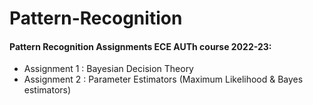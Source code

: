 # Pattern-Recognition

#### Pattern Recognition Assignments ECE AUTh course 2022-23:          
- Assignment 1 : Bayesian Decision Theory
- Assignment 2 : Parameter Estimators (Maximum Likelihood & Bayes estimators)



